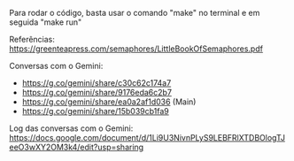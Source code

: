 Para rodar o código, basta usar o comando "make" no terminal e em seguida "make run"

Referências:
https://greenteapress.com/semaphores/LittleBookOfSemaphores.pdf

Conversas com o Gemini:
- https://g.co/gemini/share/c30c62c174a7
- https://g.co/gemini/share/9176eda6c2b7
- https://g.co/gemini/share/ea0a2af1d036 (Main)
- https://g.co/gemini/share/15b039cb1fa9

Log das conversas com o Gemini: https://docs.google.com/document/d/1Li9U3NivnPLyS9LEBFRlXTDBOlogTJeeO3wXY2OM3k4/edit?usp=sharing
